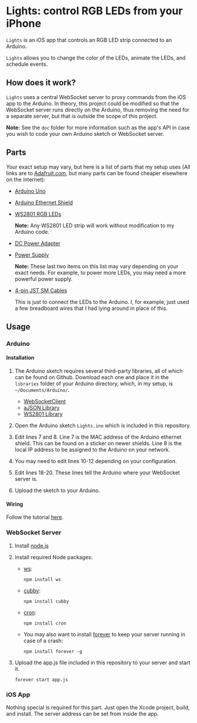 # Lights: control RGB LEDs from your iPhone #

`Lights` is an iOS app that controls an RGB LED strip connected to an Arduino.

`Lights` allows you to change the color of the LEDs, animate the LEDs, and schedule events.

## How does it work? ##

`Lights` uses a central WebSocket server to proxy commands from the iOS app to the Arduino. In theory, this project could be modified so that the WebSocket server runs directly on the Arduino, thus removing the need for a separate server, but that is outside the scope of this project.

**Note:** See the `doc` folder for more information such as the app's API in case you wish to code your own Arduino sketch or WebSocket server.

## Parts ##

Your exact setup may vary, but here is a list of parts that my setup uses (All links are to [Adafruit.com](http://adafruit.com), but many parts can be found cheaper elsewhere on the internet):

* [Arduino Uno](https://www.adafruit.com/products/50)
* [Arduino Ethernet Shield](https://www.adafruit.com/products/201)
* [WS2801 RGB LEDs](https://www.adafruit.com/products/322)
	
	**Note:** Any WS2801 LED strip will work without modification to my Arduino code.
* [DC Power Adapter](https://www.adafruit.com/products/368)
* [Power Supply](https://www.adafruit.com/products/276)

	**Note:** These last two items on this list may vary depending on your exact needs. For example, to power more LEDs, you may need a more powerful power supply.
* [4-pin JST SM Cables](https://www.adafruit.com/products/578)

	This is just to connect the LEDs to the Arduino. I, for example, just used a few breadboard wires that I had lying around in place of this.



## Usage ##

### Arduino ###

#### Installation ####

1. The Arduino sketch requires several third-party libraries, all of which can be found on Github. Download each one and place it in the `libraries` folder of your Arduino directory, which, in my setup, is `~/Documents/Arduino/`.

	* [WebSocketClient](https://github.com/hadleyrich/ArduinoWebsocketClient)
	* [aJSON Library](https://github.com/interactive-matter/aJson)
	* [WS2801 Library](https://github.com/adafruit/Adafruit-WS2801-Library)
	
2. Open the Arduino sketch `Lights.ino` which is included in this repository.
3. Edit lines 7 and 8. Line 7 is the MAC address of the Arduino ethernet shield. This can be found on a sticker on newer shields. Line 8 is the local IP address to be assigned to the Arduino on your network.
4. You may need to edit lines 10-12 depending on your configuration.
5. Edit lines 18-20. These lines tell the Arduino where your WebSocket server is.
6. Upload the sketch to your Arduino.

#### Wiring ####

Follow the tutorial [here](http://learn.adafruit.com/12mm-led-pixels/wiring).

### WebSocket Server ###

1. Install [node.js](http://nodejs.org)
2. Install required Node packages:
	* [ws](https://github.com/einaros/ws): 
	
		```npm install ws```
	* [cubby](https://github.com/icodeforlove/node-cubby): 
	
		```npm install cubby```
	* [cron](https://github.com/ncb000gt/node-cron): 
	
		```npm install cron```
	* You may also want to install [forever](https://github.com/nodejitsu/forever) to keep your server running in case of a crash: 
	
		```npm install forever -g```
3. Upload the app.js file included in this repository to your server and start it.

	```forever start app.js```
	
### iOS App ###

Nothing special is required for this part. Just open the Xcode project, build, and install. The server address can be set from inside the app.